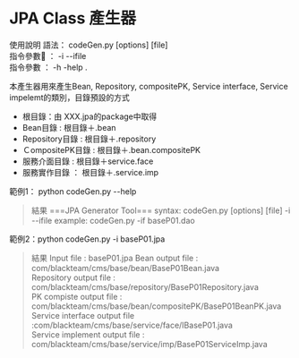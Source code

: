 # JPA Class 產生器

使用說明
語法： codeGen.py [options] [file]  <br>
指令參數 ： -i --ifile    <br>
指令參數 ： -h -help .   <br>

本產生器用來產生Bean, Repository, compositePK, Service interface, Service impelemt的類別，目錄預設的方式

 - 根目錄：由 XXX.jpa的package中取得 
 - Bean目錄    :  根目錄＋.bean 
 - Repository目錄  :  根目錄＋.repository 
 - ＣompositePK目錄  :  根目錄＋.bean.compositePK 
 - 服務介面目錄  : 根目錄＋service.face 
 - 服務實作目錄 ： 根目錄＋.service.imp

範例1： python codeGen.py --help
>結果
===JPA Generator Tool===
syntax: codeGen.py [options] [file]
-i --ifile 
example: 
codeGen.py -if baseP01.dao

範例2：python codeGen.py -i baseP01.jpa
>結果
Input file : baseP01.jpa
Bean output file : com/blackteam/cms/base/bean/BaseP01Bean.java  <br>
Repository output file : com/blackteam/cms/base/repository/BaseP01Repository.java  <br>
PK compiste output file : com/blackteam/cms/base/bean/compositePK/BaseP01BeanPK.java  <br>
Service interface output file :com/blackteam/cms/base/service/face/IBaseP01.java  <br>
Service implement output file : com/blackteam/cms/base/service/imp/BaseP01ServiceImp.java  <br>
